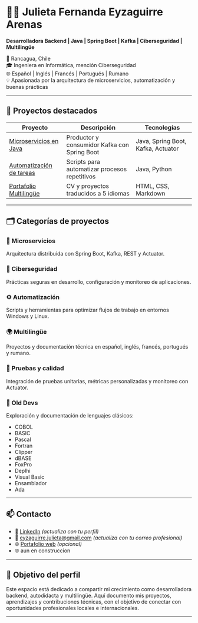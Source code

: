 # 👩‍💻 Julieta Fernanda Eyzaguirre Arenas

**Desarrolladora Backend | Java | Spring Boot | Kafka | Ciberseguridad | Multilingüe**

📍 Rancagua, Chile  
🎓 Ingeniera en Informática, mención Ciberseguridad  
🌐 Español | Inglés | Francés | Portugués | Rumano  
💡 Apasionada por la arquitectura de microservicios, automatización y buenas prácticas

---

## 🚀 Proyectos destacados

| Proyecto | Descripción | Tecnologías |
|---------|-------------|-------------|
| [Microservicios en Java](https://github.com/gipsy-yuilet-dev/microserviciosEnJava) | Productor y consumidor Kafka con Spring Boot | Java, Spring Boot, Kafka, Actuator |
| [Automatización de tareas](#) | Scripts para automatizar procesos repetitivos | Java, Python |
| [Portafolio Multilingüe](#) | CV y proyectos traducidos a 5 idiomas | HTML, CSS, Markdown |

---

## 🗂️ Categorías de proyectos

### 🧠 Microservicios
Arquitectura distribuida con Spring Boot, Kafka, REST y Actuator.

### 🔐 Ciberseguridad
Prácticas seguras en desarrollo, configuración y monitoreo de aplicaciones.

### ⚙️ Automatización
Scripts y herramientas para optimizar flujos de trabajo en entornos Windows y Linux.

### 🌍 Multilingüe
Proyectos y documentación técnica en español, inglés, francés, portugués y rumano.

### 🧪 Pruebas y calidad
Integración de pruebas unitarias, métricas personalizadas y monitoreo con Actuator.

### 🧓 Old Devs
Exploración y documentación de lenguajes clásicos:
- COBOL
- BASIC
- Pascal
- Fortran
- Clipper
- dBASE
- FoxPro
- Deplhi
- Visual Basic
- Ensamblador
- Ada

---

## 📫 Contacto

- 💼 [LinkedIn](https://www.linkedin.com/in/julieta-eyzaguirre-arenas-171721167/) *(actualiza con tu perfil)*
- 📧 eyzaguirre.julieta@gmail.com *(actualiza con tu correo profesional)*
- 🌐 [Portafolio web](https://tuportafolio.com) *(opcional)*
- 🌐 aun en construccion

---

## 🎯 Objetivo del perfil

Este espacio está dedicado a compartir mi crecimiento como desarrolladora backend, autodidacta y multilingüe. Aquí documento mis proyectos, aprendizajes y contribuciones técnicas, con el objetivo de conectar con oportunidades profesionales locales e internacionales.

---
